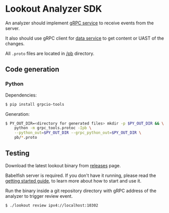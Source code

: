 # Lookout Analyzer SDK

An analyzer should implement [gRPC service](https://github.com/src-d/lookout/tree/master/pb/service_analyzer.proto) to receive events from the server.

It also should use gRPC client for [data service](https://github.com/src-d/lookout/tree/master/pb/service_data.proto) to get content or UAST of the changes.

All `.proto` files are located in [/pb](https://github.com/src-d/lookout/tree/master/pb) directory.


## Code generation

### Python

Dependencies:

```bash
$ pip install grpcio-tools
```

Generation:

```bash
$ PY_OUT_DIR=<directory for generated files> mkdir -p $PY_OUT_DIR && \
    python -m grpc_tools.protoc -Ipb \
    --python_out=$PY_OUT_DIR --grpc_python_out=$PY_OUT_DIR \
    pb/*.proto
```

## Testing

Download the latest lookout binary from [releases](https://github.com/src-d/lookout/releases) page.

Babelfish server is required. If you don't have it running, please read the [getting started guide](https://doc.bblf.sh/using-babelfish/getting-started.html), to learn more about how to start and use it.

Run the binary inside a git repository directory with gRPC address of the analyzer to trigger review event.

```bash
$ ./lookout review ipv4://localhost:10302
```
